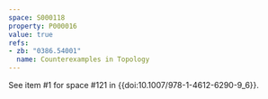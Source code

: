 ```yaml
---
space: S000118
property: P000016
value: true
refs:
- zb: "0386.54001"
  name: Counterexamples in Topology
---
```


See item #1 for space #121 in {{doi:10.1007/978-1-4612-6290-9_6}}.

